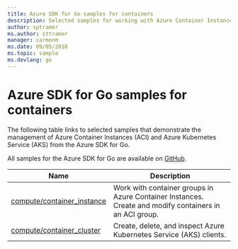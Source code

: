 ```yaml
---
title: Azure SDK for Go samples for containers 
description: Selected samples for working with Azure Container Instances and Azure Kubernetes Service from the Azure SDK for Go.
author: sptramer
ms.author: sttramer
manager: carmonm
ms.date: 09/05/2018
ms.topic: sample
ms.devlang: go
---
```


# Azure SDK for Go samples for containers

The following table links to selected samples that demonstrate the management of Azure Container Instances (ACI) and Azure Kubernetes Service (AKS) from the Azure SDK for Go.

All samples for the Azure SDK for Go are available on [GitHub](https://github.com/Azure-Samples/azure-sdk-for-go-samples).

| Name | Description |
|------|-------------|
| [compute/container_instance](https://github.com/Azure-Samples/azure-sdk-for-go-samples/blob/master/compute/container_instance.go) | Work with container groups in Azure Container Instances. Create and modify containers in an ACI group. |
| [compute/container_cluster](https://github.com/Azure-Samples/azure-sdk-for-go-samples/blob/master/compute/container_cluster.go) | Create, delete, and inspect Azure Kubernetes Service (AKS) clients. |

